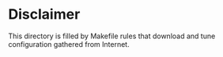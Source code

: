# Disclaimer

This directory is filled by Makefile rules that download and tune configuration gathered from Internet.
